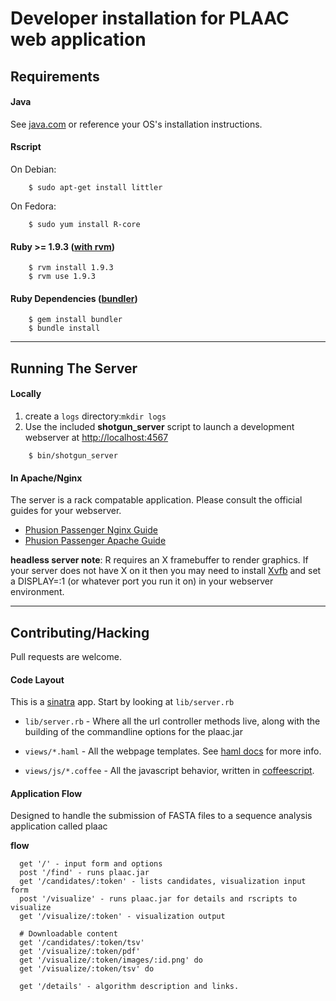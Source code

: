 # Developer installation for PLAAC web application

## Requirements


#### Java
See [java.com](http://www.java.com/en/) or reference your OS's installation instructions.

#### Rscript
On Debian:
```
    $ sudo apt-get install littler
```
On Fedora:
```
    $ sudo yum install R-core
```

#### Ruby >= 1.9.3 ([with rvm](https://rvm.io/))
```
    $ rvm install 1.9.3
    $ rvm use 1.9.3
```

#### Ruby Dependencies ([bundler](http://bundler.io/))
```
    $ gem install bundler
    $ bundle install
```
-------------------------------------------------

## Running The Server


#### Locally

1. create a ```logs``` directory:```mkdir logs```
2. Use the included **shotgun_server** script to launch a  development webserver at [http://localhost:4567](http://localhost:4567)

```
    $ bin/shotgun_server
```

#### In Apache/Nginx

The server is a rack compatable application. Please consult the official guides for your webserver.

* [Phusion Passenger Nginx Guide](http://www.modrails.com/documentation/Users%20guide%20Apache.html)
* [Phusion Passenger Apache Guide](http://www.modrails.com/documentation/Users%20guide%20Apache.html)


**headless server note**: R requires an X framebuffer to render graphics. If your server does not have X on it then you may need to install [Xvfb](http://en.wikipedia.org/wiki/Xvfb) and set a DISPLAY=:1 (or whatever port you run it on) in your webserver environment.

-------------------------------------------------

## Contributing/Hacking

Pull requests are welcome.

#### Code Layout

This is a [sinatra](http://www.sinatrarb.com/) app. Start by looking at  ```lib/server.rb``` 

* ```lib/server.rb``` - Where all the url controller methods live, along with the building of the commandline options for the plaac.jar

* ```views/*.haml``` - All the webpage templates. See [haml docs](http://haml.info/) for more info.

* ```views/js/*.coffee``` - All the javascript behavior, written in [coffeescript](http://coffeescript.org/).

#### Application Flow

Designed to handle the submission of FASTA files
to a sequence analysis application called plaac


**flow**
```
  get '/' - input form and options
  post '/find' - runs plaac.jar
  get '/candidates/:token' - lists candidates, visualization input form
  post '/visualize' - runs plaac.jar for details and rscripts to visualize
  get '/visualize/:token' - visualization output
  
  # Downloadable content
  get '/candidates/:token/tsv' 
  get '/visualize/:token/pdf'
  get '/visualize/:token/images/:id.png' do
  get '/visualize/:token/tsv' do

  get '/details' - algorithm description and links.

```
